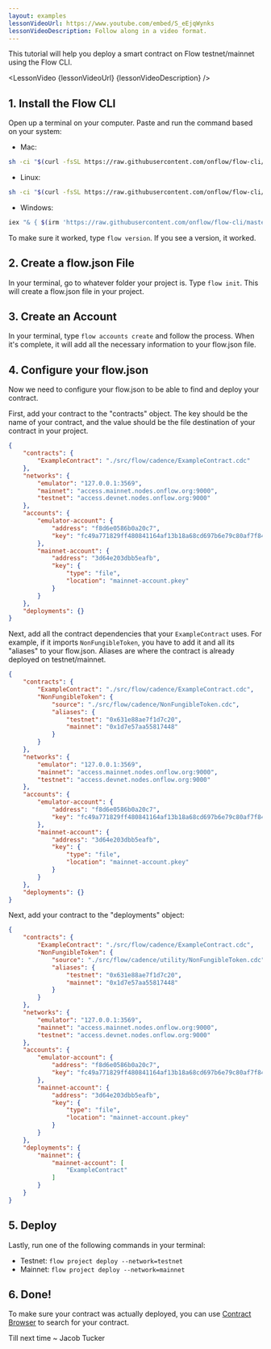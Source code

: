 ```yaml
---
layout: examples
lessonVideoUrl: https://www.youtube.com/embed/S_eEjqWynks
lessonVideoDescription: Follow along in a video format.
---
```


<script>
  import LessonVideo from '$lib/components/atoms/LessonVideo.svelte';   
</script>

This tutorial will help you deploy a smart contract on Flow testnet/mainnet using the Flow CLI.

<LessonVideo {lessonVideoUrl} {lessonVideoDescription} />

## 1. Install the Flow CLI

Open up a terminal on your computer. Paste and run the command based on your system:

- Mac: 
```bash
sh -ci "$(curl -fsSL https://raw.githubusercontent.com/onflow/flow-cli/master/install.sh)"
```
- Linux: 
```bash
sh -ci "$(curl -fsSL https://raw.githubusercontent.com/onflow/flow-cli/master/install.sh)"
```
- Windows: 
```bash
iex "& { $(irm 'https://raw.githubusercontent.com/onflow/flow-cli/master/install.ps1') }"
```

To make sure it worked, type `flow version`. If you see a version, it worked.

## 2. Create a flow.json File

In your terminal, go to whatever folder your project is. Type `flow init`. This will create a flow.json file in your project.

## 3. Create an Account

In your terminal, type `flow accounts create` and follow the process. When it's complete, it will add all the necessary information to your flow.json file.

## 4. Configure your flow.json

Now we need to configure your flow.json to be able to find and deploy your contract.

First, add your contract to the "contracts" object. The key should be the name of your contract, and the value should be the file destination of your contract in your project.

```json
{
	"contracts": {
		"ExampleContract": "./src/flow/cadence/ExampleContract.cdc"
	},
	"networks": {
		"emulator": "127.0.0.1:3569",
		"mainnet": "access.mainnet.nodes.onflow.org:9000",
		"testnet": "access.devnet.nodes.onflow.org:9000"
	},
	"accounts": {
		"emulator-account": {
			"address": "f8d6e0586b0a20c7",
			"key": "fc49a771829ff480841164af13b18a68cd697b6e79c80af7f8470a9e651dfac5"
		},
		"mainnet-account": {
			"address": "3d64e203dbb5eafb",
			"key": {
				"type": "file",
				"location": "mainnet-account.pkey"
			}
		}
	},
	"deployments": {}
}
```

Next, add all the contract dependencies that your `ExampleContract` uses. For example, if it imports `NonFungibleToken`, you have to add it and all its "aliases" to your flow.json. Aliases are where the contract is already deployed on testnet/mainnet.

```json
{
	"contracts": {
		"ExampleContract": "./src/flow/cadence/ExampleContract.cdc",
        "NonFungibleToken": {
			"source": "./src/flow/cadence/NonFungibleToken.cdc",
			"aliases": {
                "testnet": "0x631e88ae7f1d7c20",
				"mainnet": "0x1d7e57aa55817448"
			}
		}
	},
	"networks": {
		"emulator": "127.0.0.1:3569",
		"mainnet": "access.mainnet.nodes.onflow.org:9000",
		"testnet": "access.devnet.nodes.onflow.org:9000"
	},
	"accounts": {
		"emulator-account": {
			"address": "f8d6e0586b0a20c7",
			"key": "fc49a771829ff480841164af13b18a68cd697b6e79c80af7f8470a9e651dfac5"
		},
		"mainnet-account": {
			"address": "3d64e203dbb5eafb",
			"key": {
				"type": "file",
				"location": "mainnet-account.pkey"
			}
		}
	},
	"deployments": {}
}
```

Next, add your contract to the "deployments" object:

```json
{
	"contracts": {
		"ExampleContract": "./src/flow/cadence/ExampleContract.cdc",
        "NonFungibleToken": {
			"source": "./src/flow/cadence/utility/NonFungibleToken.cdc",
			"aliases": {
                "testnet": "0x631e88ae7f1d7c20",
				"mainnet": "0x1d7e57aa55817448"
			}
		}
	},
	"networks": {
		"emulator": "127.0.0.1:3569",
		"mainnet": "access.mainnet.nodes.onflow.org:9000",
		"testnet": "access.devnet.nodes.onflow.org:9000"
	},
	"accounts": {
		"emulator-account": {
			"address": "f8d6e0586b0a20c7",
			"key": "fc49a771829ff480841164af13b18a68cd697b6e79c80af7f8470a9e651dfac5"
		},
		"mainnet-account": {
			"address": "3d64e203dbb5eafb",
			"key": {
				"type": "file",
				"location": "mainnet-account.pkey"
			}
		}
	},
	"deployments": {
        "mainnet": {
            "mainnet-account": [
                "ExampleContract"
            ]
        }
    }
}
```

## 5. Deploy

Lastly, run one of the following commands in your terminal:

- Testnet: `flow project deploy --network=testnet`
- Mainnet: `flow project deploy --network=mainnet`

## 6. Done!

To make sure your contract was actually deployed, you can use [Contract Browser](https://contractbrowser.com/) to search for your contract.

Till next time ~ Jacob Tucker